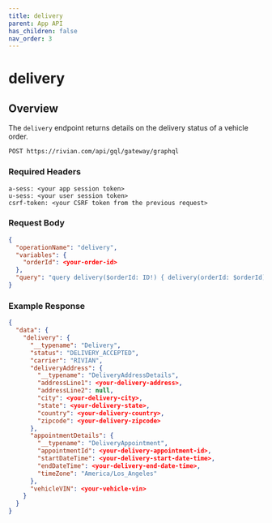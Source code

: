 ```yaml
---
title: delivery
parent: App API
has_children: false
nav_order: 3
---
```


# delivery

## Overview

The `delivery` endpoint returns details on the delivery status of a vehicle order.

`POST https://rivian.com/api/gql/gateway/graphql`

### Required Headers

```text
a-sess: <your app session token>
u-sess: <your user session token>
csrf-token: <your CSRF token from the previous request>
```

### Request Body

```json
{
  "operationName": "delivery",
  "variables": {
    "orderId": <your-order-id>
  },
  "query": "query delivery($orderId: ID!) { delivery(orderId: $orderId) { __typename status carrier deliveryAddress { __typename addressLine1 addressLine2 city state country zipcode } appointmentDetails { __typename appointmentId startDateTime endDateTime timeZone } vehicleVIN } }"
}
```

### Example Response

```json
{
  "data": {
    "delivery": {
      "__typename": "Delivery",
      "status": "DELIVERY_ACCEPTED",
      "carrier": "RIVIAN",
      "deliveryAddress": {
        "__typename": "DeliveryAddressDetails",
        "addressLine1": <your-delivery-address>,
        "addressLine2": null,
        "city": <your-delivery-city>,
        "state": <your-delivery-state>,
        "country": <your-delivery-country>,
        "zipcode": <your-delivery-zipcode>
      },
      "appointmentDetails": {
        "__typename": "DeliveryAppointment",
        "appointmentId": <your-delivery-appointment-id>,
        "startDateTime": <your-delivery-start-date-time>,
        "endDateTime": <your-delivery-end-date-time>,
        "timeZone": "America/Los_Angeles"
      },
      "vehicleVIN": <your-vehicle-vin>
    }
  }
}
```
